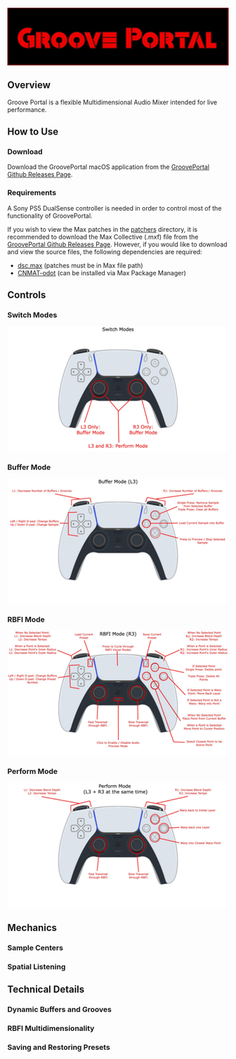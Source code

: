 ![title_card](photos/title/GroovePortalTitle.jpeg) <!-- markdownlint-disable-line -->

## Overview

Groove Portal is a flexible Multidimensional Audio Mixer intended for live performance.

## How to Use

### Download

Download the GroovePortal macOS application from the [GroovePortal Github Releases Page](test.com).

### Requirements

A Sony PS5 DualSense controller is needed in order to control most of the functionality of GroovePortal.

If you wish to view the Max patches in the [patchers](https://github.com/gloliva/GroovePortal/tree/master/patchers) directory, it is recommended to download the Max Collective (.mxf) file from the [GroovePortal Github Releases Page](test.com). However, if you would like to download and view the source files, the following dependencies are required:

- [dsc.max](https://github.com/zetenynagy/dsc.max) (patches must be in Max file path)
- [CNMAT-odot](https://github.com/CNMAT/CNMAT-odot) (can be installed via Max Package Manager)

## Controls

### Switch Modes

![mode_switch](photos/controls/ModeSwitch.jpg)

### Buffer Mode

![buffer_mode_controls](photos/controls/BufferModeControls.jpg)

### RBFI Mode

![rbfi_mode_controls](photos/controls/RBFIModeControls.jpg)

### Perform Mode

![perform_mode_controls](photos/controls/PerformModeControls.jpg)

## Mechanics

### Sample Centers

### Spatial Listening

## Technical Details

### Dynamic Buffers and Grooves

### RBFI Multidimensionality

### Saving and Restoring Presets